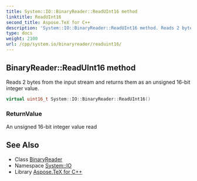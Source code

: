 ```yaml
---
title: System::IO::BinaryReader::ReadUInt16 method
linktitle: ReadUInt16
second_title: Aspose.TeX for C++
description: 'System::IO::BinaryReader::ReadUInt16 method. Reads 2 bytes from the input stream and returns them as an unsigned 16-bit integer value in C++.'
type: docs
weight: 2100
url: /cpp/system.io/binaryreader/readuint16/
---
```

## BinaryReader::ReadUInt16 method


Reads 2 bytes from the input stream and returns them as an unsigned 16-bit integer value.

```cpp
virtual uint16_t System::IO::BinaryReader::ReadUInt16()
```


### ReturnValue

An unsigned 16-bit integer value read

## See Also

* Class [BinaryReader](../)
* Namespace [System::IO](../../)
* Library [Aspose.TeX for C++](../../../)
